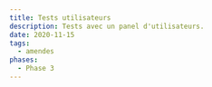 ```yaml
---
title: Tests utilisateurs
description: Tests avec un panel d'utilisateurs.
date: 2020-11-15
tags:
  - amendes
phases:
  - Phase 3
---
```

